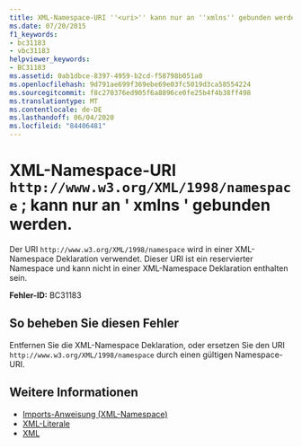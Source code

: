 ```yaml
---
title: XML-Namespace-URI ''<uri>'' kann nur an ''xmlns'' gebunden werden
ms.date: 07/20/2015
f1_keywords:
- bc31183
- vbc31183
helpviewer_keywords:
- BC31183
ms.assetid: 0ab1dbce-8397-4959-b2cd-f58798b051a0
ms.openlocfilehash: 9d791ae699f369ebe69e03fc5019d3ca58554224
ms.sourcegitcommit: f8c270376ed905f6a8896ce0fe25b4f4b38ff498
ms.translationtype: MT
ms.contentlocale: de-DE
ms.lasthandoff: 06/04/2020
ms.locfileid: "84406481"
---
```

# <a name="xml-namespace-uri-httpwwww3orgxml1998namespace-can-be-bound-only-to-xmlns"></a>XML-Namespace-URI `http://www.w3.org/XML/1998/namespace` ; kann nur an ' xmlns ' gebunden werden.
Der URI `http://www.w3.org/XML/1998/namespace` wird in einer XML-Namespace Deklaration verwendet. Dieser URI ist ein reservierter Namespace und kann nicht in einer XML-Namespace Deklaration enthalten sein.  
  
 **Fehler-ID:** BC31183  
  
## <a name="to-correct-this-error"></a>So beheben Sie diesen Fehler  
  
Entfernen Sie die XML-Namespace Deklaration, oder ersetzen Sie den URI `http://www.w3.org/XML/1998/namespace` durch einen gültigen Namespace-URI.  
  
## <a name="see-also"></a>Weitere Informationen

- [Imports-Anweisung (XML-Namespace)](../statements/imports-statement-xml-namespace.md)
- [XML-Literale](../xml-literals/index.md)
- [XML](../../programming-guide/language-features/xml/index.md)
